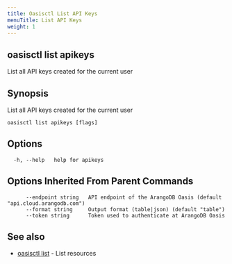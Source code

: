 ```yaml
---
title: Oasisctl List API Keys
menuTitle: List API Keys
weight: 1
---
```

## oasisctl list apikeys

List all API keys created for the current user

## Synopsis
List all API keys created for the current user

```
oasisctl list apikeys [flags]
```

## Options
```
  -h, --help   help for apikeys
```

## Options Inherited From Parent Commands
```
      --endpoint string   API endpoint of the ArangoDB Oasis (default "api.cloud.arangodb.com")
      --format string     Output format (table|json) (default "table")
      --token string      Token used to authenticate at ArangoDB Oasis
```

## See also
* [oasisctl list](_index.md)	 - List resources

